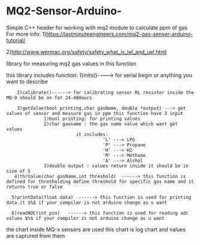 # MQ2-Sensor-Arduino-
Simple C++ header for working with mq2 module to calculate ppm of gas
For more info:
1)https://lastminuteengineers.com/mq2-gas-senser-arduino-tutorial/

2)http://www.wermac.org/safety/safety_what_is_lel_and_uel.html

library for measuring mq2 gas values in this function
 
 this library includes  function:
        1)inits()----> for serial begin or anything you want to describe
              
        2)calibrate()------> for calibrating sensor RL resistor inside the MQ-9 should be on for 24-48Hours
              
        3)getValue(bool printing,char gasName, double *output) ---> get values of sensor and measure gas in ppm this function have 3 input
                  1)bool printing: for printing values
                  2)char gasname : the gas name value which want get values 
                              it includes: 
                                        'L' ---> LPG
                                        'P' ---> Propane
                                        'H' ---> H2
                                        'M' ---> Methane
                                        'A' ---> Alchol
                  3)double output : values return inside it should be in size of 5
       4)thrValue(char gasName,int threshold)  ------> this function is defined for thresholding define threshold for specific gas name and it returns true or false
              
      5)printData(float data)  ------> this function is used for printing data it $%$ if your compiler is not arduino change as u want
           
      6)readADC(int pin)   ------> this function is used for reading adc values $%$ if your compiler is not arduino change as u want

 
 
 the chart inside MQ-x sensors are used 
 this chart is log chart and values are captured from them 
